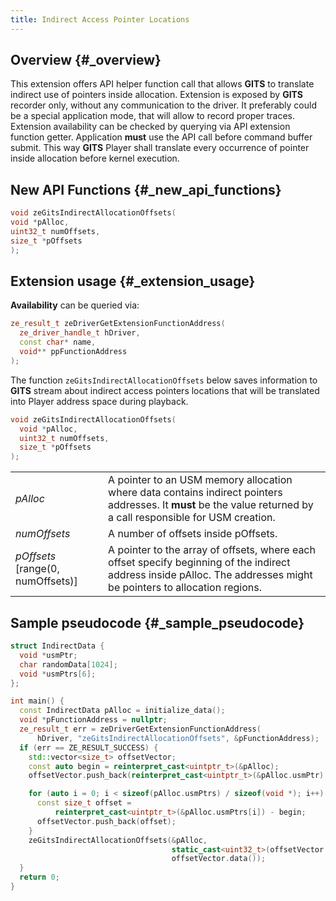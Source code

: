 ```yaml
---
title: Indirect Access Pointer Locations
---
```

## Overview {#_overview}

This extension offers API helper function call that allows **GITS** to
translate indirect use of pointers inside allocation. Extension is
exposed by **GITS** recorder only, without any communication to the driver.
It preferably could be a special application mode, that will allow to
record proper traces. Extension availability can be checked by querying
via API extension function getter. Application **must** use the API call
before command buffer submit. This way **GITS** Player shall translate every
occurrence of pointer inside allocation before kernel execution.

## New API Functions {#_new_api_functions}

``` c++
void zeGitsIndirectAllocationOffsets(
void *pAlloc,
uint32_t numOffsets,
size_t *pOffsets
);
```

## Extension usage {#_extension_usage}

**Availability** can be queried via:

``` c++
ze_result_t zeDriverGetExtensionFunctionAddress(
  ze_driver_handle_t hDriver,
  const char* name,
  void** ppFunctionAddress
);
```

The function `zeGitsIndirectAllocationOffsets` below saves information to **GITS** stream about indirect access pointers locations that will be translated into Player address space during playback.

``` c++
void zeGitsIndirectAllocationOffsets(
  void *pAlloc,
  uint32_t numOffsets,
  size_t *pOffsets
);
```



|  | |
|-|-|
|*pAlloc* | A pointer to an USM memory allocation where data contains indirect pointers addresses. It **must** be the value returned by a call responsible for USM creation.|
|*numOffsets* | A number of offsets inside pOffsets.|
|*pOffsets* \[range(0, numOffsets)\] | A pointer to the array of offsets, where each offset specify beginning of the indirect address inside pAlloc. The addresses might be pointers to allocation regions.|

## Sample pseudocode {#_sample_pseudocode}

``` c++
struct IndirectData {
  void *usmPtr;
  char randomData[1024];
  void *usmPtrs[6];
};

int main() {
  const IndirectData pAlloc = initialize_data();
  void *pFunctionAddress = nullptr;
  ze_result_t err = zeDriverGetExtensionFunctionAddress(
      hDriver, "zeGitsIndirectAllocationOffsets", &pFunctionAddress);
  if (err == ZE_RESULT_SUCCESS) {
    std::vector<size_t> offsetVector;
    const auto begin = reinterpret_cast<uintptr_t>(&pAlloc);
    offsetVector.push_back(reinterpret_cast<uintptr_t>(&pAlloc.usmPtr) - begin);

    for (auto i = 0; i < sizeof(pAlloc.usmPtrs) / sizeof(void *); i++) {
      const size_t offset =
          reinterpret_cast<uintptr_t>(&pAlloc.usmPtrs[i]) - begin;
      offsetVector.push_back(offset);
    }
    zeGitsIndirectAllocationOffsets(&pAlloc,
                                    static_cast<uint32_t>(offsetVector.size()),
                                    offsetVector.data());
  }
  return 0;
}
```
